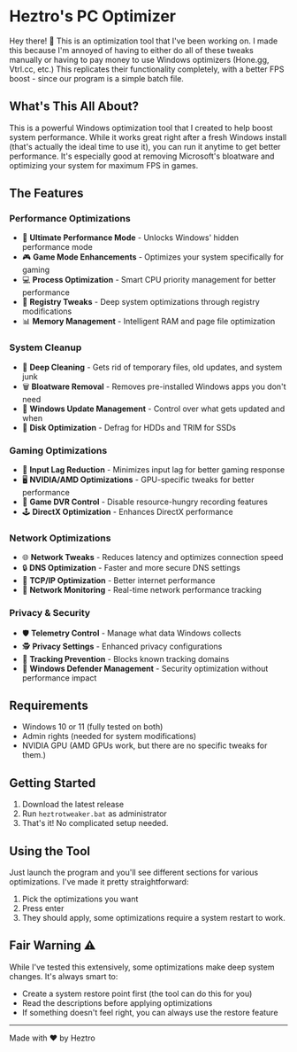 # Heztro's PC Optimizer

Hey there! 👋 This is an optimization tool that I've been working on. I made this because I'm annoyed of having to either do all of these tweaks manually or having to pay money to use Windows optimizers (Hone.gg, Vtrl.cc, etc.) This replicates their functionality completely, with a better FPS boost - since our program is a simple batch file.

## What's This All About?

This is a powerful Windows optimization tool that I created to help boost system performance. While it works great right after a fresh Windows install (that's actually the ideal time to use it), you can run it anytime to get better performance. It's especially good at removing Microsoft's bloatware and optimizing your system for maximum FPS in games.

## The Features

### Performance Optimizations
- 🚀 **Ultimate Performance Mode** - Unlocks Windows' hidden performance mode
- 🎮 **Game Mode Enhancements** - Optimizes your system specifically for gaming
- 💻 **Process Optimization** - Smart CPU priority management for better performance
- 🔧 **Registry Tweaks** - Deep system optimizations through registry modifications
- 📊 **Memory Management** - Intelligent RAM and page file optimization

### System Cleanup
- 🧹 **Deep Cleaning** - Gets rid of temporary files, old updates, and system junk
- 🗑️ **Bloatware Removal** - Removes pre-installed Windows apps you don't need
- 🔄 **Windows Update Management** - Control over what gets updated and when
- 💾 **Disk Optimization** - Defrag for HDDs and TRIM for SSDs

### Gaming Optimizations
- 🎯 **Input Lag Reduction** - Minimizes input lag for better gaming response
- 🖥️ **NVIDIA/AMD Optimizations** - GPU-specific tweaks for better performance
- 🎥 **Game DVR Control** - Disable resource-hungry recording features
- 🕹️ **DirectX Optimization** - Enhances DirectX performance

### Network Optimizations
- 🌐 **Network Tweaks** - Reduces latency and optimizes connection speed
- 🔒 **DNS Optimization** - Faster and more secure DNS settings
- 📡 **TCP/IP Optimization** - Better internet performance
- 🚦 **Network Monitoring** - Real-time network performance tracking

### Privacy & Security
- 🛡️ **Telemetry Control** - Manage what data Windows collects
- 🕵️ **Privacy Settings** - Enhanced privacy configurations
- 🚫 **Tracking Prevention** - Blocks known tracking domains
- 🔐 **Windows Defender Management** - Security optimization without performance impact

## Requirements

- Windows 10 or 11 (fully tested on both)
- Admin rights (needed for system modifications)
- NVIDIA GPU (AMD GPUs work, but there are no specific tweaks for them.)

## Getting Started

1. Download the latest release
2. Run `heztrotweaker.bat` as administrator
3. That's it! No complicated setup needed.

## Using the Tool

Just launch the program and you'll see different sections for various optimizations. I've made it pretty straightforward:

1. Pick the optimizations you want
2. Press enter
3. They should apply, some optimizations require a system restart to work.

## Fair Warning ⚠️

While I've tested this extensively, some optimizations make deep system changes. It's always smart to:
- Create a system restore point first (the tool can do this for you)
- Read the descriptions before applying optimizations
- If something doesn't feel right, you can always use the restore feature

---

Made with ❤️ by Heztro
